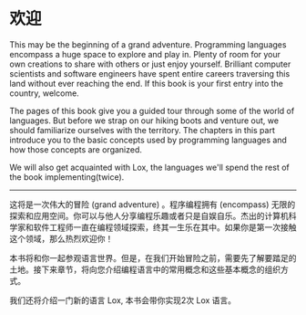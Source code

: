 # 欢迎

This may be the beginning of a grand adventure. Programming languages encompass a huge space to explore and play in. Plenty of room for your own creations to share with others or just enjoy yourself. Brilliant computer scientists and software engineers have spent entire careers traversing this land without ever reaching the end. If this book is your first entry into the country, welcome.

The pages of this book give you a guided tour through some of the world of languages. But before we strap on our hiking boots and venture out, we should familiarize ourselves with the territory. The chapters in this part introduce you to the basic concepts used by programming languages and how those concepts are organized.

We will also get acquainted with Lox, the languages we'll spend the rest of the book implementing(twice).


---

这将是一次伟大的冒险 (grand adventure) 。程序编程拥有 (encompass) 无限的探索和应用空间。你可以与他人分享编程乐趣或者只是自娱自乐。杰出的计算机科学家和软件工程师一直在编程领域探索，终其一生乐在其中。如果你是第一次接触这个领域，那么热烈欢迎你！

本书将和你一起参观语言世界。但是，在我们开始冒险之前，需要先了解要踏足的土地。接下来章节，将向您介绍编程语言中的常用概念和这些基本概念的组织方式。

我们还将介绍一门新的语言 Lox, 本书会带你实现2次 Lox 语言。
